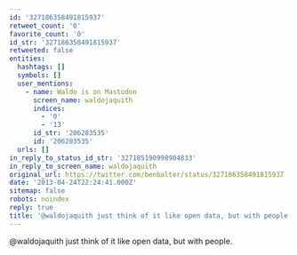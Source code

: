 ```yaml
---
id: '327186358491815937'
retweet_count: '0'
favorite_count: '0'
id_str: '327186358491815937'
retweeted: false
entities:
  hashtags: []
  symbols: []
  user_mentions:
    - name: Waldo is on Mastodon
      screen_name: waldojaquith
      indices:
        - '0'
        - '13'
      id_str: '206283535'
      id: '206283535'
  urls: []
in_reply_to_status_id_str: '327185190998904833'
in_reply_to_screen_name: waldojaquith
original_url: https://twitter.com/benbalter/status/327186358491815937
date: '2013-04-24T22:24:41.000Z'
sitemap: false
robots: noindex
reply: true
title: '@waldojaquith just think of it like open data, but with people.'
---
```


@waldojaquith just think of it like open data, but with people.
